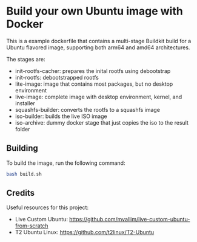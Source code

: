 # Build your own Ubuntu image with Docker

This is a example dockerfile that contains a multi-stage Buildkit build for a Ubuntu flavored image, supporting both arm64 and amd64 architectures.

The stages are:
- init-rootfs-cacher: prepares the inital rootfs using debootstrap
- init-rootfs: debootstrapped rootfs
- lite-image: image that contains most packages, but no desktop environment
- live-image: complete image with desktop environment, kernel, and installer
- squashfs-builder: converts the rootfs to a squashfs image
- iso-builder: builds the live ISO image
- iso-archive: dummy docker stage that just copies the iso to the result folder

## Building

To build the image, run the following command:

```bash
bash build.sh
```

## Credits

Useful resources for this project:
- Live Custom Ubuntu: https://github.com/mvallim/live-custom-ubuntu-from-scratch
- T2 Ubuntu Linux: https://github.com/t2linux/T2-Ubuntu